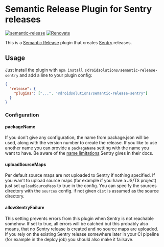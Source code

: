 # Semantic Release Plugin for Sentry releases

[![semantic-release](https://img.shields.io/badge/%20%20%F0%9F%93%A6%F0%9F%9A%80-semantic--release-e10079.svg)](https://github.com/semantic-release/semantic-release)
[![Renovate](https://img.shields.io/badge/renovate-enabled-brightgreen.svg)](https://renovatebot.com)

This is a [Semantic Release](https://github.com/semantic-release/semantic-release) plugin that creates [Sentry](https://sentry.io/) releases.

## Usage

Just install the plugin with `npm install @droidsolutions/semantic-release-sentry` and add a line to your plugin config:

```json
{
  "release": {
    "plugins": ["...", "@droidsolutions/semantic-release-sentry"]
  }
}
```

### Configuration

#### packageName

If you don't give any configuration, the name from package.json will be used, along with the version number to create the release. If you like to use another name you can provide a `packageName` setting with the name you want to have. Be aware of the [name limitations](https://docs.sentry.io/workflow/releases/?platform=node#configure-sdk) Sentry gives in their docs.

#### uploadSourceMaps

Per default source maps are not uploaded to Sentry if nothing specified. If you wan't to upload source maps (for example if you have a JS/TS project) just set `uploadSourceMaps` to true in the config. You can specify the sources directory with the `sources` config. if not given `dist` is assumed as the source directory.

#### allowSentryFailure

This setting prevents errors from this plugin when Sentry is not reachable somehow. If set to true, all errors will be catched but this probably also means, that no Sentry release is created and no source maps are uploaded. If you rely on the existing Sentry release somewhere later in your CI pipeline (for example in the deploy job) you should also make it failsave.

